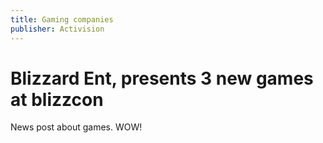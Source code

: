 ```yaml
---
title: Gaming companies
publisher: Activision
---
```

# Blizzard Ent, presents 3 new games at blizzcon

News post about games.
WOW!